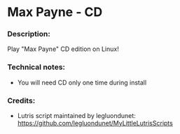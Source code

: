 # Max Payne - CD
### Description:
Play "Max Payne" CD edition on Linux!
### Technical notes:
- You will need CD only one time during install
### Credits:
- Lutris script maintained by legluondunet: https://github.com/legluondunet/MyLittleLutrisScripts
